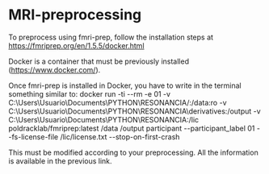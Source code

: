 # MRI-preprocessing

To preprocess using fmri-prep, follow the installation steps at https://fmriprep.org/en/1.5.5/docker.html


Docker is a container that must be previously installed (https://www.docker.com/).

Once fmri-prep is installed in Docker, you have to write in the terminal something similar to:
docker run -ti --rm -e 01 -v C:\Users\Usuario\Documents\PYTHON\RESONANCIA/:/data:ro -v C:\Users\Usuario\Documents\PYTHON\RESONANCIA\derivatives:/output -v  C:\Users\Usuario\Documents\PYTHON\RESONANCIA:/lic poldracklab/fmriprep:latest /data /output participant --participant_label 01 --fs-license-file /lic/license.txt --stop-on-first-crash

This must be modified according to your preprocessing. All the information is available in the previous link.


